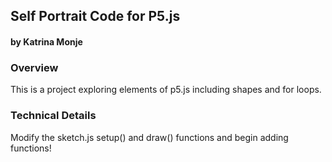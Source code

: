 ## Self Portrait Code for P5.js
#### by Katrina Monje



### Overview
This is a project exploring elements of p5.js including shapes and for loops.


### Technical Details

Modify the sketch.js setup() and draw() functions and begin adding functions!